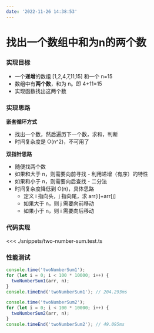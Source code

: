 ```yaml
---
date: '2022-11-26 14:38:53'
---
```


# 找出一个数组中和为n的两个数

### 实现目标

- 一个**递增**的数组 [1,2,4,7,11,15] 和一个 n=15
- 数组中有**两个数**，和为 n。即 4+11=15
- 实现函数找出这两个数

### 实现思路

**嵌套循环方式**

- 找出一个数，然后遍历下一个数，求和，判断
- 时间复杂度是 O(n^2)，不可用了

**双指针思路**

- 随便找两个数
- 如果和大于 n，则需要向前寻找 - 利用递增（有序）的特性
- 如果和小于 n，则需要向后查找 - 二分法
- 时间复杂度降低到 O(n)，具体思路
  - 定义 i 指向头，j 指向尾，求 arr[i]+arr[j]
  - 如果大于 n，则 j 需要向前移动
  - 如果小于 n，则 i 需要向后移动

### 代码实现

<<< ./snippets/two-number-sum.test.ts

### 性能测试

```ts
console.time('twoNumberSum1');
for (let i = 0; i < 100 * 10000; i++) {
  twoNumberSum1(arr, n);
}
console.timeEnd('twoNumberSum1'); // 204.293ms

console.time('twoNumberSum2');
for (let i = 0; i < 100 * 10000; i++) {
  twoNumberSum2(arr, n);
}
console.timeEnd('twoNumberSum2'); // 49.095ms
```
